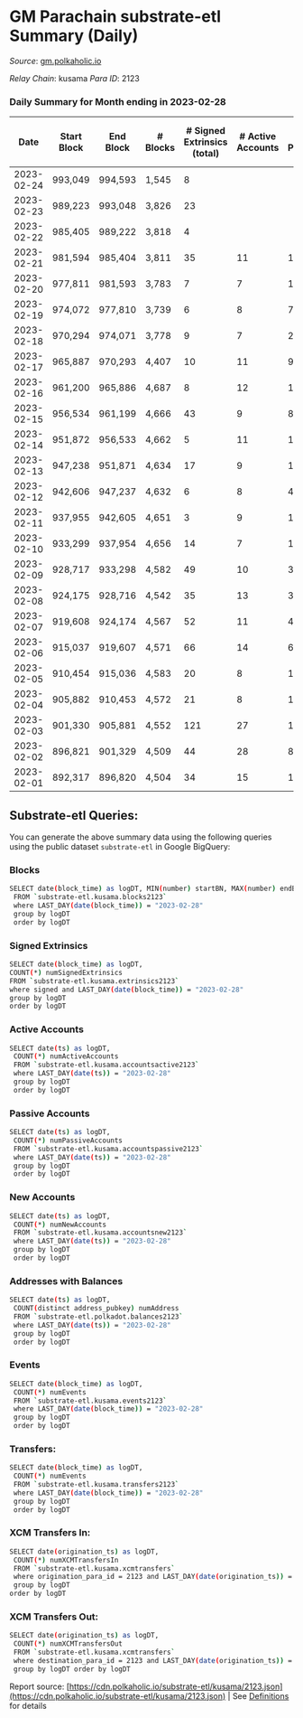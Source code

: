 # GM Parachain substrate-etl Summary (Daily)

_Source_: [gm.polkaholic.io](https://gm.polkaholic.io)

*Relay Chain*: kusama
*Para ID*: 2123



### Daily Summary for Month ending in 2023-02-28


| Date | Start Block | End Block | # Blocks | # Signed Extrinsics (total) | # Active Accounts | # Passive | # New | # Addresses with Balances | # Events | # Transfers | # XCM Transfers In | # XCM Transfers Out | Issues | 
| ---- | ----------- | --------- | -------- | --------------------------- | ----------------- | --------- | ----- | ------------------------- | -------- | ----------- | ------------------ | ------------------- | ------ |
| 2023-02-24 | 993,049 | 994,593 | 1,545 | 8 |  |  |  |  | 3,204 | 39  |   |   |  |
| 2023-02-23 | 989,223 | 993,048 | 3,826 | 23 |  |  |  | 9,105 | 8,372 | 362  |   |   |  |
| 2023-02-22 | 985,405 | 989,222 | 3,818 | 4 |  |  |  | 9,105 | 7,818 | 113  |   |   |  |
| 2023-02-21 | 981,594 | 985,404 | 3,811 | 35 | 11 | 13 |  | 9,105 | 8,599 | 403  |   |   |  |
| 2023-02-20 | 977,811 | 981,593 | 3,783 | 7 | 7 | 1 |  | 9,105 | 7,818 | 182  |   |   |  |
| 2023-02-19 | 974,072 | 977,810 | 3,739 | 6 | 8 | 7 |  | 9,105 | 7,753 | 139  |   |   |  |
| 2023-02-18 | 970,294 | 974,071 | 3,778 | 9 | 7 | 2 |  | 9,105 | 7,732 | 81  |   |   |  |
| 2023-02-17 | 965,887 | 970,293 | 4,407 | 10 | 11 | 9 | 1 | 9,105 | 9,110 | 191  |   |   |  |
| 2023-02-16 | 961,200 | 965,886 | 4,687 | 8 | 12 | 15 | 1 | 9,104 | 9,708 | 199  |   |   |  |
| 2023-02-15 | 956,534 | 961,199 | 4,666 | 43 | 9 | 8 | 1 | 9,103 | 10,280 | 513  |   |   |  |
| 2023-02-14 | 951,872 | 956,533 | 4,662 | 5 | 11 | 14 |  | 9,102 | 9,568 | 166  |   |   |  |
| 2023-02-13 | 947,238 | 951,871 | 4,634 | 17 | 9 | 1 |  | 9,102 | 9,625 | 212  |   |   |  |
| 2023-02-12 | 942,606 | 947,237 | 4,632 | 6 | 8 | 4 |  | 9,102 | 9,402 | 78  |   |   |  |
| 2023-02-11 | 937,955 | 942,605 | 4,651 | 3 | 9 | 1 |  | 9,102 | 9,422 | 90  |   |   |  |
| 2023-02-10 | 933,299 | 937,954 | 4,656 | 14 | 7 | 1 |  | 9,102 | 9,603 | 170  |   |   |  |
| 2023-02-09 | 928,717 | 933,298 | 4,582 | 49 | 10 | 30 |  | 9,102 | 10,100 | 490  |   |   |  |
| 2023-02-08 | 924,175 | 928,716 | 4,542 | 35 | 13 | 31 | 1 | 9,102 | 10,258 | 703  |   |   |  |
| 2023-02-07 | 919,608 | 924,174 | 4,567 | 52 | 11 | 4 |  | 9,101 | 10,346 | 565  |   |   |  |
| 2023-02-06 | 915,037 | 919,607 | 4,571 | 66 | 14 | 6 |  | 9,101 | 10,875 | 1,007  |   |   |  |
| 2023-02-05 | 910,454 | 915,036 | 4,583 | 20 | 8 | 1 |  | 9,101 | 9,600 | 249  |   |   |  |
| 2023-02-04 | 905,882 | 910,453 | 4,572 | 21 | 8 | 1 |  | 9,101 | 9,698 | 360  |   |   |  |
| 2023-02-03 | 901,330 | 905,881 | 4,552 | 121 | 27 | 11 |  | 9,101 | 11,403 | 1,063  |   |   |  |
| 2023-02-02 | 896,821 | 901,329 | 4,509 | 44 | 28 | 8 |  | 9,101 | 10,267 | 734  |   |   |  |
| 2023-02-01 | 892,317 | 896,820 | 4,504 | 34 | 15 | 15 | 1 | 9,101 | 10,061 | 599  |   |   |  |

## Substrate-etl Queries:
You can generate the above summary data using the following queries using the public dataset `substrate-etl` in Google BigQuery:

### Blocks
```bash
SELECT date(block_time) as logDT, MIN(number) startBN, MAX(number) endBN, COUNT(*) numBlocks 
 FROM `substrate-etl.kusama.blocks2123`  
 where LAST_DAY(date(block_time)) = "2023-02-28" 
 group by logDT 
 order by logDT
```

### Signed Extrinsics
```bash
SELECT date(block_time) as logDT, 
COUNT(*) numSignedExtrinsics 
FROM `substrate-etl.kusama.extrinsics2123`  
where signed and LAST_DAY(date(block_time)) = "2023-02-28" 
group by logDT 
order by logDT
```

### Active Accounts
```bash
SELECT date(ts) as logDT, 
 COUNT(*) numActiveAccounts 
 FROM `substrate-etl.kusama.accountsactive2123` 
 where LAST_DAY(date(ts)) = "2023-02-28" 
 group by logDT 
 order by logDT
```

### Passive Accounts
```bash
SELECT date(ts) as logDT, 
 COUNT(*) numPassiveAccounts 
 FROM `substrate-etl.kusama.accountspassive2123` 
 where LAST_DAY(date(ts)) = "2023-02-28" 
 group by logDT 
 order by logDT
```

### New Accounts
```bash
SELECT date(ts) as logDT, 
 COUNT(*) numNewAccounts 
 FROM `substrate-etl.kusama.accountsnew2123` 
 where LAST_DAY(date(ts)) = "2023-02-28" 
 group by logDT
 order by logDT
```

### Addresses with Balances
```bash
SELECT date(ts) as logDT,
 COUNT(distinct address_pubkey) numAddress 
 FROM `substrate-etl.polkadot.balances2123` 
 where LAST_DAY(date(ts)) = "2023-02-28" 
 group by logDT 
 order by logDT
```

### Events
```bash
SELECT date(block_time) as logDT, 
 COUNT(*) numEvents 
 FROM `substrate-etl.kusama.events2123` 
 where LAST_DAY(date(block_time)) = "2023-02-28" 
 group by logDT 
 order by logDT
```

### Transfers:
```bash
SELECT date(block_time) as logDT, 
 COUNT(*) numEvents 
 FROM `substrate-etl.kusama.transfers2123` 
 where LAST_DAY(date(block_time)) = "2023-02-28" 
 group by logDT 
 order by logDT
```

### XCM Transfers In:
```bash
SELECT date(origination_ts) as logDT, 
 COUNT(*) numXCMTransfersIn 
 FROM `substrate-etl.kusama.xcmtransfers` 
 where origination_para_id = 2123 and LAST_DAY(date(origination_ts)) = "2023-02-28" 
 group by logDT 
order by logDT
```

### XCM Transfers Out:
```bash
SELECT date(origination_ts) as logDT, 
 COUNT(*) numXCMTransfersOut 
 FROM `substrate-etl.kusama.xcmtransfers` 
 where destination_para_id = 2123 and LAST_DAY(date(origination_ts)) = "2023-02-28" 
 group by logDT order by logDT
```


Report source: [https://cdn.polkaholic.io/substrate-etl/kusama/2123.json](https://cdn.polkaholic.io/substrate-etl/kusama/2123.json) | See [Definitions](/DEFINITIONS.md) for details

